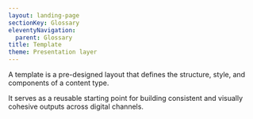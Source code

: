 ```yaml
---
layout: landing-page
sectionKey: Glossary
eleventyNavigation:
  parent: Glossary
title: Template
theme: Presentation layer
---
```

A template is a pre-designed layout that defines the structure, style, and components of a content type.

It serves as a reusable starting point for building consistent and visually cohesive outputs across digital channels.